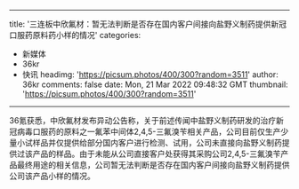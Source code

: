 
---
title: '三连板中欣氟材：暂无法判断是否存在国内客户间接向盐野义制药提供新冠口服药原料药小样的情况'
categories: 
 - 新媒体
 - 36kr
 - 快讯
headimg: 'https://picsum.photos/400/300?random=3511'
author: 36kr
comments: false
date: Mon, 21 Mar 2022 09:48:32 GMT
thumbnail: 'https://picsum.photos/400/300?random=3511'
---

<div>   
36氪获悉，中欣氟材发布异动公告称，关于前述传闻中盐野义制药研发的治疗新冠病毒口服药的原料之一氟苯中间体2,4,5-三氟溴苄相关产品，公司目前仅生产少量小试样品并仅提供给部分国内客户进行检测、试用，公司未直接向盐野义制药提供过该产品的样品。由于未能从公司直接客户处获得其采购公司2,4,5-三氟溴苄产品最终用途的相关信息，公司暂无法判断是否存在国内客户间接向盐野义制药提供公司该产品小样的情况。  
</div>
            